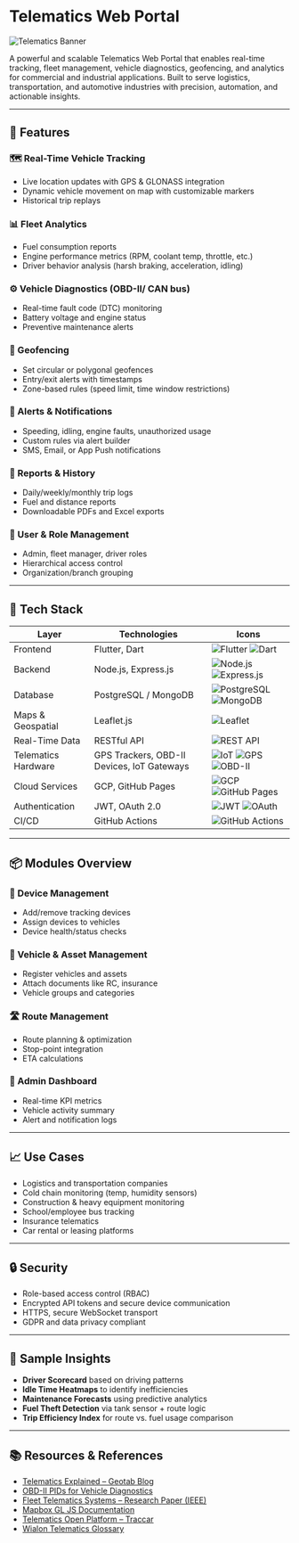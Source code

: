 # Telematics Web Portal

![Telematics Banner](assets/images/telematics_web.jpg)

A powerful and scalable Telematics Web Portal that enables real-time tracking, fleet management, vehicle diagnostics, geofencing, and analytics for commercial and industrial applications. Built to serve logistics, transportation, and automotive industries with precision, automation, and actionable insights.

---

## 🚀 Features

### 🗺️ Real-Time Vehicle Tracking
- Live location updates with GPS & GLONASS integration
- Dynamic vehicle movement on map with customizable markers
- Historical trip replays

### 📊 Fleet Analytics
- Fuel consumption reports
- Engine performance metrics (RPM, coolant temp, throttle, etc.)
- Driver behavior analysis (harsh braking, acceleration, idling)

### ⚙️ Vehicle Diagnostics (OBD-II/ CAN bus)
- Real-time fault code (DTC) monitoring
- Battery voltage and engine status
- Preventive maintenance alerts

### 📍 Geofencing
- Set circular or polygonal geofences
- Entry/exit alerts with timestamps
- Zone-based rules (speed limit, time window restrictions)

### 🔔 Alerts & Notifications
- Speeding, idling, engine faults, unauthorized usage
- Custom rules via alert builder
- SMS, Email, or App Push notifications

### 📅 Reports & History
- Daily/weekly/monthly trip logs
- Fuel and distance reports
- Downloadable PDFs and Excel exports

### 👥 User & Role Management
- Admin, fleet manager, driver roles
- Hierarchical access control
- Organization/branch grouping

---

## 🧩 Tech Stack

| Layer         | Technologies | Icons |
|---------------|--------------|-------|
| Frontend      | Flutter, Dart | ![Flutter](https://img.shields.io/badge/Flutter-02569B?style=flat&logo=flutter&logoColor=white) ![Dart](https://img.shields.io/badge/Dart-0175C2?style=flat&logo=dart&logoColor=white) |
| Backend       | Node.js, Express.js | ![Node.js](https://img.shields.io/badge/Node.js-339933?style=flat&logo=node.js&logoColor=white) ![Express.js](https://img.shields.io/badge/Express.js-000000?style=flat&logo=express&logoColor=white) |
| Database      | PostgreSQL / MongoDB | ![PostgreSQL](https://img.shields.io/badge/PostgreSQL-4169E1?style=flat&logo=postgresql&logoColor=white) ![MongoDB](https://img.shields.io/badge/MongoDB-47A248?style=flat&logo=mongodb&logoColor=white) |
| Maps & Geospatial | Leaflet.js | ![Leaflet](https://img.shields.io/badge/Leaflet-199900?style=flat&logo=leaflet&logoColor=white) |
| Real-Time Data | RESTful API | ![REST API](https://img.shields.io/badge/REST%20API-FF6F00?style=flat&logo=fastapi&logoColor=white) |
| Telematics Hardware | GPS Trackers, OBD-II Devices, IoT Gateways | ![IoT](https://img.shields.io/badge/IoT-00BFFF?style=flat&logo=raspberrypi&logoColor=white) ![GPS](https://img.shields.io/badge/GPS-FFA500?style=flat&logo=gnome&logoColor=white) ![OBD-II](https://img.shields.io/badge/OBD--II-555555?style=flat&logo=car&logoColor=white) |
| Cloud Services | GCP, GitHub Pages | ![GCP](https://img.shields.io/badge/Google%20Cloud-4285F4?style=flat&logo=google-cloud&logoColor=white) ![GitHub Pages](https://img.shields.io/badge/GitHub%20Pages-222222?style=flat&logo=github&logoColor=white) |
| Authentication | JWT, OAuth 2.0 | ![JWT](https://img.shields.io/badge/JWT-000000?style=flat&logo=jsonwebtokens&logoColor=white) ![OAuth](https://img.shields.io/badge/OAuth%202.0-2C9ED0?style=flat&logo=auth0&logoColor=white) |
| CI/CD          | GitHub Actions | ![GitHub Actions](https://img.shields.io/badge/GitHub%20Actions-2088FF?style=flat&logo=github-actions&logoColor=white) |

---

## 📦 Modules Overview

### 🔧 Device Management
- Add/remove tracking devices
- Assign devices to vehicles
- Device health/status checks

### 🚚 Vehicle & Asset Management
- Register vehicles and assets
- Attach documents like RC, insurance
- Vehicle groups and categories

### 🛣️ Route Management
- Route planning & optimization
- Stop-point integration
- ETA calculations

### 📌 Admin Dashboard
- Real-time KPI metrics
- Vehicle activity summary
- Alert and notification logs

---

## 📈 Use Cases

- Logistics and transportation companies
- Cold chain monitoring (temp, humidity sensors)
- Construction & heavy equipment monitoring
- School/employee bus tracking
- Insurance telematics
- Car rental or leasing platforms

---

## 🔒 Security

- Role-based access control (RBAC)
- Encrypted API tokens and secure device communication
- HTTPS, secure WebSocket transport
- GDPR and data privacy compliant

---

## 🧠 Sample Insights

- **Driver Scorecard** based on driving patterns  
- **Idle Time Heatmaps** to identify inefficiencies  
- **Maintenance Forecasts** using predictive analytics  
- **Fuel Theft Detection** via tank sensor + route logic  
- **Trip Efficiency Index** for route vs. fuel usage comparison  

---

## 📚 Resources & References

- [Telematics Explained – Geotab Blog](https://www.geotab.com/blog/what-is-telematics/)
- [OBD-II PIDs for Vehicle Diagnostics](https://en.wikipedia.org/wiki/OBD-II_PIDs)
- [Fleet Telematics Systems – Research Paper (IEEE)](https://ieeexplore.ieee.org/document/8436046)
- [Mapbox GL JS Documentation](https://docs.mapbox.com/mapbox-gl-js/)
- [Telematics Open Platform – Traccar](https://www.traccar.org/)
- [Wialon Telematics Glossary](https://wialon.com/wiki/en/telematics/terms)
